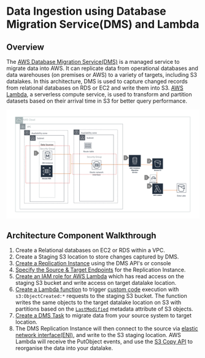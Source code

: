 # Data Ingestion using Database Migration Service(DMS) and Lambda

## Overview

The [AWS Database Migration Service(DMS)](https://aws.amazon.com/dms/) is a managed service to migrate data into AWS. It can replicate data from operational databases and data warehouses (on premises or AWS) to a variety of targets, including S3 datalakes. In this architecture, DMS is used to capture changed records from relational databases on RDS or EC2 and write them into S3. [AWS Lambda](https://aws.amazon.com/lambda/), a serverless compute service, is used to transform and partition datasets based on their arrival time in S3 for better query performance.

![Data Ingestion using DMS and Lambda](ingestion-dms.png)

## Architecture Component Walkthrough

1. Create a Relational databases on EC2 or RDS within a VPC.
2. Create a Staging S3 location to store changes captured by DMS.
2. [Create a Replication Instance](https://docs.aws.amazon.com/dms/latest/userguide/CHAP_GettingStarted.html#CHAP_GettingStarted.ReplicationInstance) using the DMS API's or console
3. [Specify the Source & Target Endpoints](https://docs.aws.amazon.com/dms/latest/userguide/CHAP_GettingStarted.html#CHAP_GettingStarted.Endpoints) for the Replication Instance.
4. [Create an IAM role for AWS Lambda](https://docs.aws.amazon.com/lambda/latest/dg/intro-permission-model.html) which has read access on the staging S3 bucket and write access on target datalake location.
4. [Create a Lambda function](https://docs.aws.amazon.com/lambda/latest/dg/getting-started-create-function.html) to trigger [custom code](staging_to_datalake_loader_lambda.py) execution with `s3:ObjectCreated:*` requests to the staging S3 bucket. The function writes the same objects to the target datalake location on S3 with partitions based on the [`LastModified`](https://docs.aws.amazon.com/AmazonS3/latest/dev/UsingMetadata.html#object-metadata) metadata attribute of S3 objects.
2. [Create a DMS Task](https://docs.aws.amazon.com/dms/latest/userguide/CHAP_Tasks.Creating.html) to migrate data from your source system to target location.
2. The DMS Replication Instance will then connect to the source via [elastic network interface(ENI)](https://docs.aws.amazon.com/AWSEC2/latest/UserGuide/using-eni.html), and write to the S3 staging location. AWS Lambda will receive the PutObject events, and use the [S3 Copy API](https://docs.aws.amazon.com/AmazonS3/latest/dev/CopyingObjectsExamples.html) to reorganise the data into your datalake.
